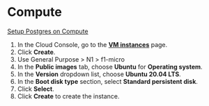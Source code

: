 # Compute

[Setup Postgres on Compute](https://cloud.google.com/community/tutorials/setting-up-postgres)

1. In the Cloud Console, go to the [**VM instances**](https://console.cloud.google.com/compute/instances) page.
2. Click **Create**.
3. Use General Purpose > N1 > f1-micro
4. In the **Public images** tab, choose **Ubuntu** for **Operating system**.
5. In the **Version** dropdown list, choose **Ubuntu 20.04 LTS**.
6. In the **Boot disk type** section, select **Standard persistent disk**.
7. Click **Select**.
8. Click **Create** to create the instance.

